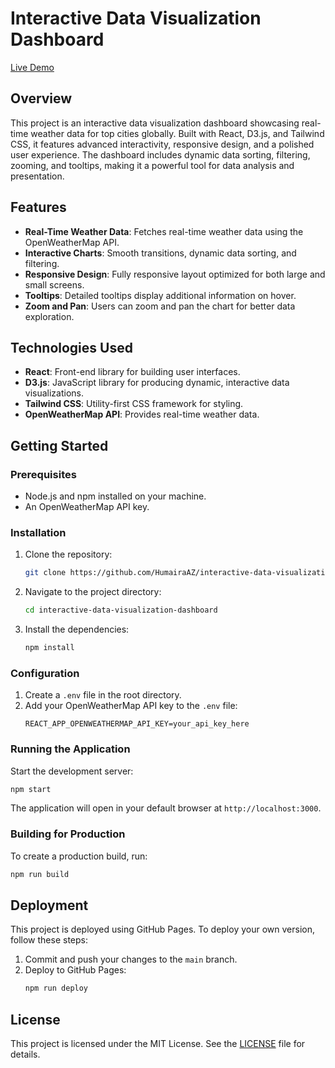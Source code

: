 # Interactive Data Visualization Dashboard

[Live Demo](https://humairaaz.github.io/interactive-data-visualization-dashboard/)

## Overview

This project is an interactive data visualization dashboard showcasing real-time weather data for top cities globally. Built with React, D3.js, and Tailwind CSS, it features advanced interactivity, responsive design, and a polished user experience. The dashboard includes dynamic data sorting, filtering, zooming, and tooltips, making it a powerful tool for data analysis and presentation.

## Features

- **Real-Time Weather Data**: Fetches real-time weather data using the OpenWeatherMap API.
- **Interactive Charts**: Smooth transitions, dynamic data sorting, and filtering.
- **Responsive Design**: Fully responsive layout optimized for both large and small screens.
- **Tooltips**: Detailed tooltips display additional information on hover.
- **Zoom and Pan**: Users can zoom and pan the chart for better data exploration.

## Technologies Used

- **React**: Front-end library for building user interfaces.
- **D3.js**: JavaScript library for producing dynamic, interactive data visualizations.
- **Tailwind CSS**: Utility-first CSS framework for styling.
- **OpenWeatherMap API**: Provides real-time weather data.

## Getting Started

### Prerequisites

- Node.js and npm installed on your machine.
- An OpenWeatherMap API key.

### Installation

1. Clone the repository:
   ```bash
   git clone https://github.com/HumairaAZ/interactive-data-visualization-dashboard.git
   ```
2. Navigate to the project directory:
   ```bash
   cd interactive-data-visualization-dashboard
   ```
3. Install the dependencies:
   ```bash
   npm install
   ```

### Configuration

1. Create a `.env` file in the root directory.
2. Add your OpenWeatherMap API key to the `.env` file:
   ```env
   REACT_APP_OPENWEATHERMAP_API_KEY=your_api_key_here
   ```

### Running the Application

Start the development server:
```bash
npm start
```

The application will open in your default browser at `http://localhost:3000`.

### Building for Production

To create a production build, run:
```bash
npm run build
```

## Deployment

This project is deployed using GitHub Pages. To deploy your own version, follow these steps:

1. Commit and push your changes to the `main` branch.
2. Deploy to GitHub Pages:
   ```bash
   npm run deploy
   ```

## License

This project is licensed under the MIT License. See the [LICENSE](LICENSE) file for details.

